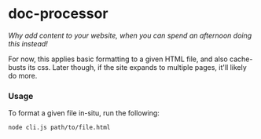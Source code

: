 # doc-processor

_Why add content to your website, when you can spend an afternoon doing this instead!_

For now, this applies basic formatting to a given HTML file, and also cache-busts its css. Later though, if the site
expands to multiple pages, it'll likely do more.

### Usage

To format a given file in-situ, run the following:

```sh
node cli.js path/to/file.html
```
